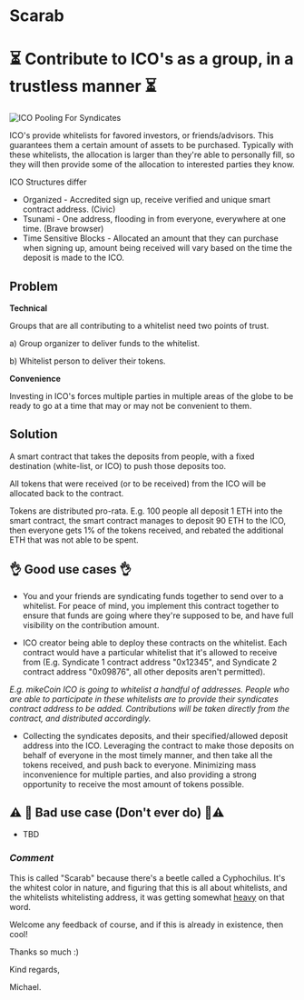 # Scarab

#  ⏳ Contribute to ICO's as a group, in a trustless manner ⏳

![ICO Pooling For Syndicates](https://wiki.thm.de/w/images/7/7f/Profil.png)

ICO's provide whitelists for favored investors, or friends/advisors. This guarantees them a certain amount of assets to be purchased. Typically with these whitelists, the allocation is larger than they're able to personally fill, so they will then provide some of the allocation to interested parties they know.

ICO Structures differ
- Organized - Accredited sign up, receive verified and unique smart contract address. (Civic)
- Tsunami - One address, flooding in from everyone, everywhere at one time. (Brave browser)
- Time Sensitive Blocks - Allocated an amount that they can purchase when signing up, amount being received will vary based on the time the deposit is made to the ICO.

## Problem

**Technical** 

Groups that are all contributing to a whitelist need two points of trust.

  a) Group organizer to deliver funds to the whitelist.
  
  b) Whitelist person to deliver their tokens.
  
**Convenience**

Investing in ICO's forces multiple parties in multiple areas of the globe to be ready to go at a time that may or may not be convenient to them.


## Solution

A smart contract that takes the deposits from people, with a fixed destination (white-list, or ICO) to push those deposits too.

All tokens that were received (or to be received) from the ICO will be allocated back to the contract.

Tokens are distributed pro-rata. E.g. 100 people all deposit 1 ETH into the smart contract, the smart contract manages to deposit 90 ETH to the ICO, then everyone gets 1% of the tokens received, and rebated the additional ETH that was not able to be spent.
 

## 👌 **Good use cases** 👌 
- You and your friends are syndicating funds together to send over to a whitelist. For peace of mind, you implement this contract together to ensure that funds are going where they're supposed to be, and have full visibility on the contribution amount.

- ICO creator being able to deploy these contracts on the whitelist. Each contract would have a particular whitelist that it's allowed to receive from (E.g. Syndicate 1 contract address "0x12345", and Syndicate 2 contract address "0x09876", all other deposits aren't permitted).

*E.g. mikeCoin ICO is going to whitelist a handful of addresses. People who are able to participate in these whitelists are to provide their syndicates contract address to be added. Contributions will be taken directly from the contract, and distributed accordingly.*


- Collecting the syndicates deposits, and their specified/allowed deposit address into the ICO. Leveraging the contract to make those deposits on behalf of everyone in the most timely manner, and then take all the tokens received, and push back to everyone. Minimizing mass inconvenience for multiple parties, and also providing a strong opportunity to receive the most amount of tokens possible.

## ⚠️ 🚨 **Bad use case (Don't ever do)** 🚨⚠️

- TBD

### *Comment*

This is called "Scarab" because there's a beetle called a Cyphochilus. It's the whitest color in nature, and figuring that this is all about whitelists, and the whitelists whitelisting address, it was getting somewhat [heavy](https://imgur.com/xoNEXkT) on that word.

Welcome any feedback of course, and if this is already in existence, then cool! 

Thanks so much :)

Kind regards,

Michael.

